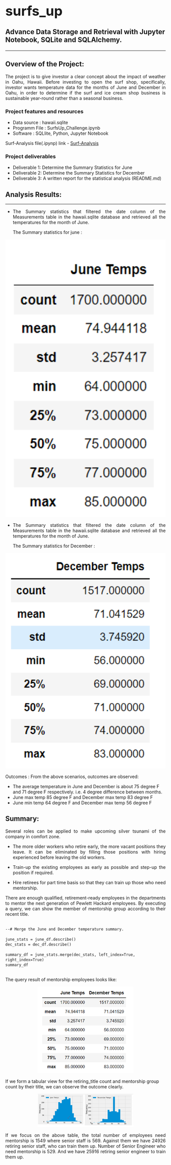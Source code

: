 ## **<h1 align="justify"> surfs_up**
Advance Data Storage and Retrieval with Jupyter Notebook, SQLite and SQLAlchemy.
	
---

## Overview of the Project: 
<p align="justify">The project is to give investor a clear concept about the impact of weather in Oahu, Hawaii. Before investing to open the surf shop, specifically, investor wants temperature data for the months of June and December in Oahu, in order to determine if the surf and ice cream shop business is sustainable year-round rather than a seasonal business.<p>
	
	
	
 
### <p align="justify"> Project features and resources<p>  
- Data source : hawaii.sqlite
- Programm File : SurfsUp_Challenge.ipynb
- Software : SQLlite, Python, Jupyter Notebook

 Surf-Analysis file(.ipynp) link -  [ Surf-Analysis](https://github.com/sharifbhuiyan/surfs_up/blob/main/SurfsUp_Challenge.ipynb)  

### <p align="justify"> Project deliverables<p>
-  Deliverable 1: Determine the Summary Statistics for June
-  Deliverable 2: Determine the Summary Statistics for December
-  Deliverable 3: A written report for the statistical analysis (README.md)
  
 
	

	
## Analysis Results: 
---
  
- <p align="justify"> The Summary statistics that filtered the date column of the Measurements table in the hawaii.sqlite database and retrieved all the temperatures for the month of June.<p>
  
  The Summary statistics for june :

  
<p align="center">
  <img width="600" src=https://github.com/sharifbhuiyan/surfs_up/blob/main/resources/june_summary.png
</p>
	

	
  
- <p align="justify"> The Summary statistics that filtered the date column of the Measurements table in the hawaii.sqlite database and retrieved all the temperatures for the month of June.<p>
  
  The Summary statistics for December :

<p align="center">
  <img width="600" src= https://github.com/sharifbhuiyan/surfs_up/blob/main/resources/dec_summary.png
</p>
		
		
 
  
Outcomes :
From the above scenarios, outcomes are observed: 
		
- The average temperature in June and December is about 75 degree F and 71 degree F respectively. i.e. 4 degree difference between months.
- June max temp 85 degree F and December max temp 83 degree F 
- June min temp 64 degree F and December max temp 56 degree F 

 
    
    
## Summary:
<p align="justify">Several roles can be applied to make upcoming silver tsunami of the company in comfort zone. 
  
- <p align="justify"> The more older workers who retire early, the more vacant positions they leave. It can be eliminated by filling those positions with hiring experienced before leaving the old workers.</p>

- <p align="justify"> Train-up the existing employees as early as possible and step-up the position if required.</p>

- <p align="justify"> Hire retirees for part time basis so that they can train up those who need mentorship.</p>


<p align="justify"> There are enough qualified, retirement-ready employees in the departments to mentor the next generation of Pewlett Hackard employees. By executing a query, we can show the member of mentorship group according to their recent title.</p>

  
```sharif
  
--# Merge the June and December temperature summary.
	
june_stats = june_df.describe()
dec_stats = dec_df.describe()

summary_df = june_stats.merge(dec_stats, left_index=True, right_index=True)
summary_df
 
```    
 
<p align="justify"> The query result of mentorship employees looks like:</p>
  
   
 <p align="center">
<img width="300" src=https://github.com/sharifbhuiyan/surfs_up/blob/main/resources/june_dec_comparison_summary.png
</p>
  
If we form a tabular view for the retiring_title count and mentorship group count by their title, we can observe the outcome clearly. 	
  
 <p align="center">
<img width="300" src=https://github.com/sharifbhuiyan/surfs_up/blob/main/resources/june_dec_comparison_plot.png
</p>

 

<p align="justify"> If we focus on the above table, the total number of  employees need mentorship is 1549 where  senior staff is 569. Against them we have  24926 retiring senior staff, who can train them up. Number of Senior Engineer who need mentorship is 529. And we have 25916 retiring senior engineer to train them up. </p>

